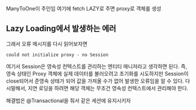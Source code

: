 ManyToOne이 주인임 여기에 fetch LAZY로 주면 proxy로 객체를 생성

## Lazy Loading에서 발생하는 에러

그래서 오류 메시지를 다시 읽어보자면

```shell
could not initialize proxy - no Session
```

여기서 Session은 영속성 컨텍스트를 관리하는 엔티티 매니저라고 생각하면 된다.
즉, 영속 상태인 Proxy 객체에 실제 데이터를 불러오려고 초기화를 시도하지만 Session이 close되어서 준영속 상태가 되어 값을 가져올 수가 없어 발생한 오류임을 알 수 있다.
다시말해서, 지연 로딩을 하려면 해당 객체는 무조건 영속성 컨텍스트에서 관리해야 한다.

해결법은 @Transactional을 줘서 같은 세션에 유지시키자